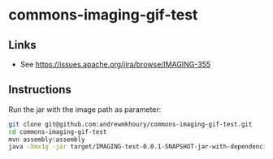 # commons-imaging-gif-test
## Links
* See https://issues.apache.org/jira/browse/IMAGING-355
## Instructions
Run the jar with the image path as parameter:
```bash
git clone git@github.com:andrewmkhoury/commons-imaging-gif-test.git
cd commons-imaging-gif-test
mvn assembly:assembly
java -Xmx1g -jar target/IMAGING-test-0.0.1-SNAPSHOT-jar-with-dependencies.jar commons-imaging-test.gif
```
